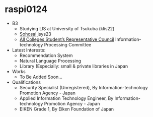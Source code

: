 # raspi0124
- B3
  - Studying LIS at University of Tsukuba (klis22)
  - [Sohosai](https://sohosai.com) jsys23
  - [All Colleges Student’s Representative Council](https://stb.tsukuba.ac.jp/~zdk) Information-technology Processing Committee
- Latest Interests:
  - Recommendation System
  - Natural Language Processing
  - Library (Especially: small & private libraries in Japan
- Works
  - To Be Added Soon...
- Qualifications
  - Security Specialist (Unregistered), By Information-technology Promotion Agency - Japan
  - Applied Information Technology Engineer, By Information-technology Promotion Agency - Japan
  - EIKEN Grade 1, By Eiken Foundation of Japan
